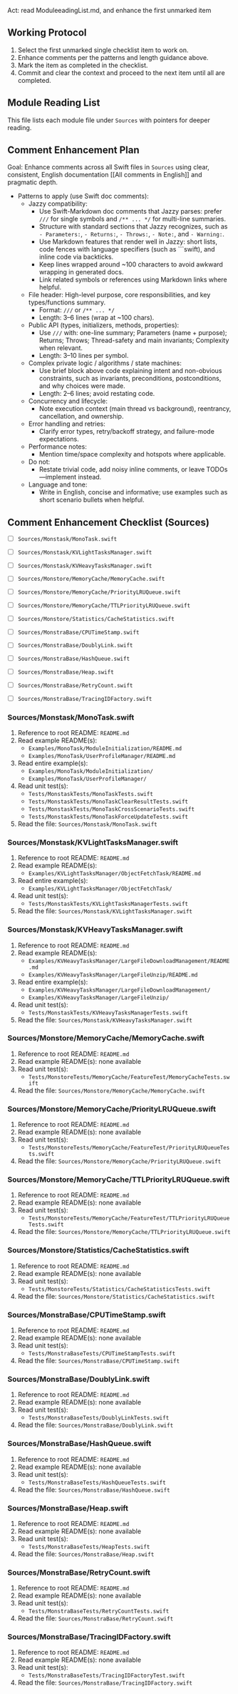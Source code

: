 Act: read ModuleeadingList.md, and enhance the first unmarked item

## Working Protocol

1. Select the first unmarked single checklist item to work on.
2. Enhance comments per the patterns and length guidance above.
3. Mark the item as completed in the checklist.
4. Commit and clear the context and proceed to the next item until all are completed.

## Module Reading List

This file lists each module file under `Sources` with pointers for deeper reading.

## Comment Enhancement Plan

Goal: Enhance comments across all Swift files in `Sources` using clear, consistent, English documentation [[All comments in English]] and pragmatic depth.

- Patterns to apply (use Swift doc comments):
  - Jazzy compatibility:
    - Use Swift-Markdown doc comments that Jazzy parses: prefer `///` for single symbols and `/** ... */` for multi-line summaries.
    - Structure with standard sections that Jazzy recognizes, such as `- Parameters:`, `- Returns:`, `- Throws:`, `- Note:`, and `- Warning:`.
    - Use Markdown features that render well in Jazzy: short lists, code fences with language specifiers (such as ```swift), and inline code via backticks.
    - Keep lines wrapped around ~100 characters to avoid awkward wrapping in generated docs.
    - Link related symbols or references using Markdown links where helpful.
  - File header: High-level purpose, core responsibilities, and key types/functions summary.
    - Format: `///` or `/** ... */`
    - Length: 3–6 lines (wrap at ~100 chars).
  - Public API (types, initializers, methods, properties):
    - Use `///` with: one-line summary; Parameters (name + purpose); Returns; Throws; Thread-safety and main invariants; Complexity when relevant.
    - Length: 3–10 lines per symbol.
  - Complex private logic / algorithms / state machines:
    - Use brief block above code explaining intent and non-obvious constraints, such as invariants, preconditions, postconditions, and why choices were made.
    - Length: 2–6 lines; avoid restating code.
  - Concurrency and lifecycle:
    - Note execution context (main thread vs background), reentrancy, cancellation, and ownership.
  - Error handling and retries:
    - Clarify error types, retry/backoff strategy, and failure-mode expectations.
  - Performance notes:
    - Mention time/space complexity and hotspots where applicable.
  - Do not:
    - Restate trivial code, add noisy inline comments, or leave TODOs—implement instead.
  - Language and tone:
    - Write in English, concise and informative; use examples such as short scenario bullets when helpful.

## Comment Enhancement Checklist (Sources)

- [ ] `Sources/Monstask/MonoTask.swift`
- [ ] `Sources/Monstask/KVLightTasksManager.swift`
- [ ] `Sources/Monstask/KVHeavyTasksManager.swift`
- [ ] `Sources/Monstore/MemoryCache/MemoryCache.swift`
- [ ] `Sources/Monstore/MemoryCache/PriorityLRUQueue.swift`
- [ ] `Sources/Monstore/MemoryCache/TTLPriorityLRUQueue.swift`
- [ ] `Sources/Monstore/Statistics/CacheStatistics.swift`
- [ ] `Sources/MonstraBase/CPUTimeStamp.swift`
- [ ] `Sources/MonstraBase/DoublyLink.swift`
- [ ] `Sources/MonstraBase/HashQueue.swift`
- [ ] `Sources/MonstraBase/Heap.swift`
- [ ] `Sources/MonstraBase/RetryCount.swift`
- [ ] `Sources/MonstraBase/TracingIDFactory.swift`



### Sources/Monstask/MonoTask.swift
1. Reference to root README: `README.md`
2. Read example README(s):
   - `Examples/MonoTask/ModuleInitialization/README.md`
   - `Examples/MonoTask/UserProfileManager/README.md`
3. Read entire example(s):
   - `Examples/MonoTask/ModuleInitialization/`
   - `Examples/MonoTask/UserProfileManager/`
4. Read unit test(s):
   - `Tests/MonstaskTests/MonoTaskTests.swift`
   - `Tests/MonstaskTests/MonoTaskClearResultTests.swift`
   - `Tests/MonstaskTests/MonoTaskCrossScenarioTests.swift`
   - `Tests/MonstaskTests/MonoTaskForceUpdateTests.swift`
5. Read the file: `Sources/Monstask/MonoTask.swift`

### Sources/Monstask/KVLightTasksManager.swift
1. Reference to root README: `README.md`
2. Read example README(s):
   - `Examples/KVLightTasksManager/ObjectFetchTask/README.md`
3. Read entire example(s):
   - `Examples/KVLightTasksManager/ObjectFetchTask/`
4. Read unit test(s):
   - `Tests/MonstaskTests/KVLightTasksManagerTests.swift`
5. Read the file: `Sources/Monstask/KVLightTasksManager.swift`

### Sources/Monstask/KVHeavyTasksManager.swift
1. Reference to root README: `README.md`
2. Read example README(s):
   - `Examples/KVHeavyTasksManager/LargeFileDownloadManagement/README.md`
   - `Examples/KVHeavyTasksManager/LargeFileUnzip/README.md`
3. Read entire example(s):
   - `Examples/KVHeavyTasksManager/LargeFileDownloadManagement/`
   - `Examples/KVHeavyTasksManager/LargeFileUnzip/`
4. Read unit test(s):
   - `Tests/MonstaskTests/KVHeavyTasksManagerTests.swift`
5. Read the file: `Sources/Monstask/KVHeavyTasksManager.swift`

### Sources/Monstore/MemoryCache/MemoryCache.swift
1. Reference to root README: `README.md`
2. Read example README(s): none available
3. Read unit test(s):
   - `Tests/MonstoreTests/MemoryCache/FeatureTest/MemoryCacheTests.swift`
4. Read the file: `Sources/Monstore/MemoryCache/MemoryCache.swift`

### Sources/Monstore/MemoryCache/PriorityLRUQueue.swift
1. Reference to root README: `README.md`
2. Read example README(s): none available
3. Read unit test(s):
   - `Tests/MonstoreTests/MemoryCache/FeatureTest/PriorityLRUQueueTests.swift`
4. Read the file: `Sources/Monstore/MemoryCache/PriorityLRUQueue.swift`

### Sources/Monstore/MemoryCache/TTLPriorityLRUQueue.swift
1. Reference to root README: `README.md`
2. Read example README(s): none available
3. Read unit test(s):
   - `Tests/MonstoreTests/MemoryCache/FeatureTest/TTLPriorityLRUQueueTests.swift`
4. Read the file: `Sources/Monstore/MemoryCache/TTLPriorityLRUQueue.swift`

### Sources/Monstore/Statistics/CacheStatistics.swift
1. Reference to root README: `README.md`
2. Read example README(s): none available
3. Read unit test(s):
   - `Tests/MonstoreTests/Statistics/CacheStatisticsTests.swift`
4. Read the file: `Sources/Monstore/Statistics/CacheStatistics.swift`

### Sources/MonstraBase/CPUTimeStamp.swift
1. Reference to root README: `README.md`
2. Read example README(s): none available
3. Read unit test(s):
   - `Tests/MonstraBaseTests/CPUTimeStampTests.swift`
4. Read the file: `Sources/MonstraBase/CPUTimeStamp.swift`

### Sources/MonstraBase/DoublyLink.swift
1. Reference to root README: `README.md`
2. Read example README(s): none available
3. Read unit test(s):
   - `Tests/MonstraBaseTests/DoublyLinkTests.swift`
4. Read the file: `Sources/MonstraBase/DoublyLink.swift`

### Sources/MonstraBase/HashQueue.swift
1. Reference to root README: `README.md`
2. Read example README(s): none available
3. Read unit test(s):
   - `Tests/MonstraBaseTests/HashQueueTests.swift`
4. Read the file: `Sources/MonstraBase/HashQueue.swift`

### Sources/MonstraBase/Heap.swift
1. Reference to root README: `README.md`
2. Read example README(s): none available
3. Read unit test(s):
   - `Tests/MonstraBaseTests/HeapTests.swift`
4. Read the file: `Sources/MonstraBase/Heap.swift`

### Sources/MonstraBase/RetryCount.swift
1. Reference to root README: `README.md`
2. Read example README(s): none available
3. Read unit test(s):
   - `Tests/MonstraBaseTests/RetryCountTests.swift`
4. Read the file: `Sources/MonstraBase/RetryCount.swift`

### Sources/MonstraBase/TracingIDFactory.swift
1. Reference to root README: `README.md`
2. Read example README(s): none available
3. Read unit test(s):
   - `Tests/MonstraBaseTests/TracingIDFactoryTest.swift`
4. Read the file: `Sources/MonstraBase/TracingIDFactory.swift`


